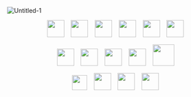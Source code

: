 ![Untitled-1](https://user-images.githubusercontent.com/8890754/104114713-d9b2ef80-534a-11eb-9c78-58bd90a2f716.gif)


<p align="center">
<img src="https://simpleicons.org/icons/javascript.svg" width="40px" height="40px">
&nbsp;&nbsp;
<img src="https://simpleicons.org/icons/react.svg" width="40px" height="40px">
&nbsp;&nbsp;
<img src="https://simpleicons.org/icons/redux.svg" width="40px" height="40px">
&nbsp;&nbsp;
<img src="https://simpleicons.org/icons/html5.svg" width="40px" height="40px">
&nbsp;&nbsp;
<img src="https://simpleicons.org/icons/css3.svg" width="40px" height="40px">
&nbsp;&nbsp;
<img src="https://simpleicons.org/icons/expo.svg" width="40px" height="40px">
</p>


<p align="center">
<img src="https://simpleicons.org/icons/visualstudiocode.svg" width="40px" height="40px">
&nbsp;&nbsp;  
<img src="https://simpleicons.org/icons/node-dot-js.svg" width="40px" height="40px">
&nbsp;&nbsp;
<img src="https://simpleicons.org/icons/express.svg" width="40px" height="40px">
&nbsp;&nbsp;
<img src="https://simpleicons.org/icons/amazonaws.svg" width="40px" height="40px">
&nbsp;&nbsp;
<img src="https://simpleicons.org/icons/mysql.svg" width="50px" height="50px">
</p>


<p align="center">
<img src="https://simpleicons.org/icons/figma.svg" width="35px" height="35px">
&nbsp;&nbsp;
<img src="https://simpleicons.org/icons/adobephotoshop.svg" width="40px" height="40px">
&nbsp;&nbsp;
<img src="https://simpleicons.org/icons/adobeillustrator.svg" width="40px" height="40px">
&nbsp;&nbsp;
<img src="https://simpleicons.org/icons/adobexd.svg" width="40px" height="40px">
</p>
